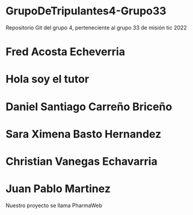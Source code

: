  # GrupoDeTripulantes4-Grupo33
Repositorio Git del grupo 4, perteneciente al grupo 33 de misión tic 2022
# Fred Acosta Echeverria
# Hola soy el tutor
# Daniel Santiago Carreño Briceño
# Sara Ximena Basto Hernandez
# Christian Vanegas Echavarria
# Juan Pablo Martinez

Nuestro proyecto se llama PharmaWeb
